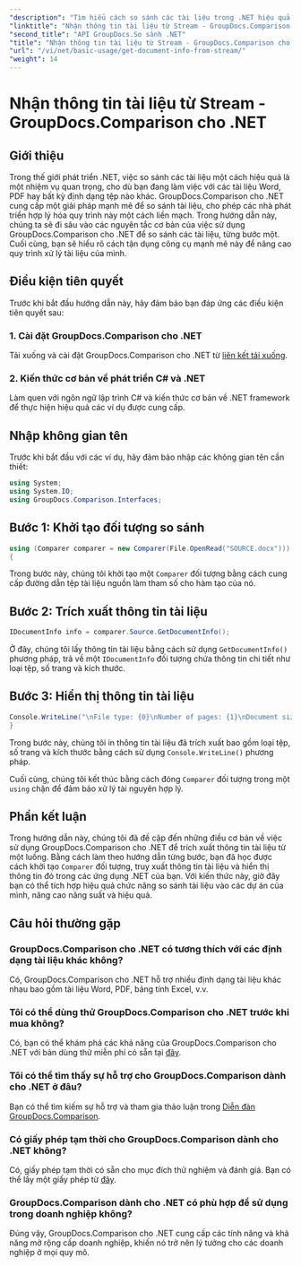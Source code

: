 ```yaml
---
"description": "Tìm hiểu cách so sánh các tài liệu trong .NET hiệu quả bằng GroupDocs.Comparison, giúp nâng cao quy trình xử lý tài liệu của bạn một cách liền mạch."
"linktitle": "Nhận thông tin tài liệu từ Stream - GroupDocs.Comparison cho .NET"
"second_title": "API GroupDocs.So sánh .NET"
"title": "Nhận thông tin tài liệu từ Stream - GroupDocs.Comparison cho .NET"
"url": "/vi/net/basic-usage/get-document-info-from-stream/"
"weight": 14
---
```


# Nhận thông tin tài liệu từ Stream - GroupDocs.Comparison cho .NET

## Giới thiệu
Trong thế giới phát triển .NET, việc so sánh các tài liệu một cách hiệu quả là một nhiệm vụ quan trọng, cho dù bạn đang làm việc với các tài liệu Word, PDF hay bất kỳ định dạng tệp nào khác. GroupDocs.Comparison cho .NET cung cấp một giải pháp mạnh mẽ để so sánh tài liệu, cho phép các nhà phát triển hợp lý hóa quy trình này một cách liền mạch. Trong hướng dẫn này, chúng ta sẽ đi sâu vào các nguyên tắc cơ bản của việc sử dụng GroupDocs.Comparison cho .NET để so sánh các tài liệu, từng bước một. Cuối cùng, bạn sẽ hiểu rõ cách tận dụng công cụ mạnh mẽ này để nâng cao quy trình xử lý tài liệu của mình.
## Điều kiện tiên quyết
Trước khi bắt đầu hướng dẫn này, hãy đảm bảo bạn đáp ứng các điều kiện tiên quyết sau:
### 1. Cài đặt GroupDocs.Comparison cho .NET
Tải xuống và cài đặt GroupDocs.Comparison cho .NET từ [liên kết tải xuống](https://releases.groupdocs.com/comparison/net/).
### 2. Kiến thức cơ bản về phát triển C# và .NET
Làm quen với ngôn ngữ lập trình C# và kiến thức cơ bản về .NET framework để thực hiện hiệu quả các ví dụ được cung cấp.

## Nhập không gian tên
Trước khi bắt đầu với các ví dụ, hãy đảm bảo nhập các không gian tên cần thiết:
```csharp
using System;
using System.IO;
using GroupDocs.Comparison.Interfaces;
```

## Bước 1: Khởi tạo đối tượng so sánh
```csharp
using (Comparer comparer = new Comparer(File.OpenRead("SOURCE.docx")))
{
```
Trong bước này, chúng tôi khởi tạo một `Comparer` đối tượng bằng cách cung cấp đường dẫn tệp tài liệu nguồn làm tham số cho hàm tạo của nó.
## Bước 2: Trích xuất thông tin tài liệu
```csharp
IDocumentInfo info = comparer.Source.GetDocumentInfo();
```
Ở đây, chúng tôi lấy thông tin tài liệu bằng cách sử dụng `GetDocumentInfo()` phương pháp, trả về một `IDocumentInfo` đối tượng chứa thông tin chi tiết như loại tệp, số trang và kích thước.
## Bước 3: Hiển thị thông tin tài liệu
```csharp
Console.WriteLine("\nFile type: {0}\nNumber of pages: {1}\nDocument size: {2} bytes", info.FileType, info.PageCount, info.Size);
}
```
Trong bước này, chúng tôi in thông tin tài liệu đã trích xuất bao gồm loại tệp, số trang và kích thước bằng cách sử dụng `Console.WriteLine()` phương pháp.

Cuối cùng, chúng tôi kết thúc bằng cách đóng `Comparer` đối tượng trong một `using` chặn để đảm bảo xử lý tài nguyên hợp lý.

## Phần kết luận
Trong hướng dẫn này, chúng tôi đã đề cập đến những điều cơ bản về việc sử dụng GroupDocs.Comparison cho .NET để trích xuất thông tin tài liệu từ một luồng. Bằng cách làm theo hướng dẫn từng bước, bạn đã học được cách khởi tạo `Comparer` đối tượng, truy xuất thông tin tài liệu và hiển thị thông tin đó trong các ứng dụng .NET của bạn. Với kiến thức này, giờ đây bạn có thể tích hợp hiệu quả chức năng so sánh tài liệu vào các dự án của mình, nâng cao năng suất và hiệu quả.
## Câu hỏi thường gặp
### GroupDocs.Comparison cho .NET có tương thích với các định dạng tài liệu khác không?
Có, GroupDocs.Comparison cho .NET hỗ trợ nhiều định dạng tài liệu khác nhau bao gồm tài liệu Word, PDF, bảng tính Excel, v.v.
### Tôi có thể dùng thử GroupDocs.Comparison cho .NET trước khi mua không?
Có, bạn có thể khám phá các khả năng của GroupDocs.Comparison cho .NET với bản dùng thử miễn phí có sẵn tại [đây](https://releases.groupdocs.com/).
### Tôi có thể tìm thấy sự hỗ trợ cho GroupDocs.Comparison dành cho .NET ở đâu?
Bạn có thể tìm kiếm sự hỗ trợ và tham gia thảo luận trong [Diễn đàn GroupDocs.Comparison](https://forum.groupdocs.com/c/comparison/12).
### Có giấy phép tạm thời cho GroupDocs.Comparison dành cho .NET không?
Có, giấy phép tạm thời có sẵn cho mục đích thử nghiệm và đánh giá. Bạn có thể lấy một giấy phép từ [đây](https://purchase.groupdocs.com/temporary-license/).
### GroupDocs.Comparison dành cho .NET có phù hợp để sử dụng trong doanh nghiệp không?
Đúng vậy, GroupDocs.Comparison cho .NET cung cấp các tính năng và khả năng mở rộng cấp doanh nghiệp, khiến nó trở nên lý tưởng cho các doanh nghiệp ở mọi quy mô.